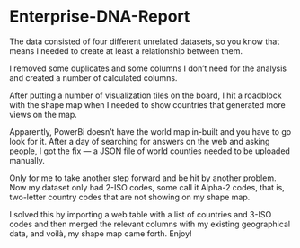 # Enterprise-DNA-Report
The data consisted of four different unrelated datasets, so you know that means I needed to create at least a relationship between them.

I removed some duplicates and some columns I don’t need for the analysis and created a number of calculated columns.

After putting a number of visualization tiles on the board, I hit a roadblock with the shape map when I needed to show countries that generated more views on the map.

Apparently, PowerBi doesn’t have the world map in-built and you have to go look for it. After a day of searching for answers on the web and asking people, I got the fix — a JSON file of world counties needed to be uploaded manually.

Only for me to take another step forward and be hit by another problem. Now my dataset only had 2-ISO codes, some call it Alpha-2 codes, that is, two-letter country codes that are not showing on my shape map.

I solved this by importing a web table with a list of countries and 3-ISO codes and then merged the relevant columns with my existing geographical data, and voilà, my shape map came forth.
Enjoy!
